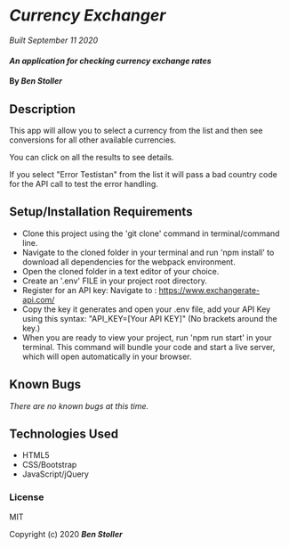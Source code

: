 # _Currency Exchanger_

_Built September 11 2020_

#### _An application for checking currency exchange rates_

#### By _**Ben Stoller**_

## Description

This app will allow you to select a currency from the list and then see conversions for all other available currencies.

You can click on all the results to see details.

If you select "Error Testistan" from the list it will pass a bad country code for the API call to test the error handling. 


## Setup/Installation Requirements

* Clone this project using the 'git clone' command in terminal/command line.
* Navigate to the cloned folder in your terminal and run 'npm install'  to download all dependencies for the webpack environment.
* Open the cloned folder in a text editor of your choice.
* Create an '.env' FILE in your project root directory.
* Register for an API key: Navigate to : https://www.exchangerate-api.com/
* Copy the key it generates and open your .env file, add your API Key using this syntax: "API_KEY=[Your API KEY]" (No brackets around the key.) 
* When you are ready to view your project, run 'npm run start' in your terminal. This command will bundle your code and start a live server, which will open automatically in your browser.


## Known Bugs

_There are no known bugs at this time._

## Technologies Used

* HTML5
* CSS/Bootstrap
* JavaScript/jQuery

### License

MIT

Copyright (c) 2020 **_Ben Stoller_**

